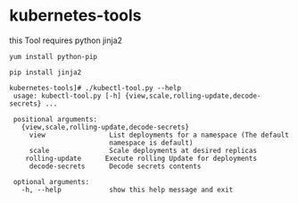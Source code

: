 # kubernetes-tools

this Tool requires python jinja2

 `yum install python-pip`
 
 `pip install jinja2`

```console
kubernetes-tools]# ./kubectl-tool.py --help
 usage: kubectl-tool.py [-h] {view,scale,rolling-update,decode-secrets} ...

 positional arguments:
   {view,scale,rolling-update,decode-secrets}
     view                List deployments for a namespace (The default
                         namespace is default)
     scale               Scale deployments at desired replicas
    rolling-update      Execute rolling Update for deployments
     decode-secrets      Decode secrets contents
 
 optional arguments:
   -h, --help            show this help message and exit
```   
